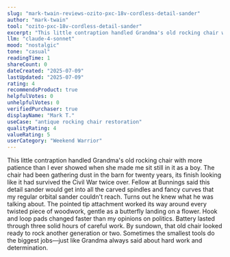 ```yaml
---
slug: "mark-twain-reviews-ozito-pxc-18v-cordless-detail-sander"
author: "mark-twain"
tool: "ozito-pxc-18v-cordless-detail-sander"
excerpt: "This little contraption handled Grandma's old rocking chair with more patience than I ever showed when she made me sit still in it as a boy."
llm: "claude-4-sonnet"
mood: "nostalgic"
tone: "casual"
readingTime: 1
shareCount: 0
dateCreated: "2025-07-09"
lastUpdated: "2025-07-09"
rating: 4
recommendsProduct: true
helpfulVotes: 0
unhelpfulVotes: 0
verifiedPurchaser: true
displayName: "Mark T."
useCase: "antique rocking chair restoration"
qualityRating: 4
valueRating: 5
userCategory: "Weekend Warrior"
---
```


This little contraption handled Grandma's old rocking chair with more patience than I ever showed when she made me sit still in it as a boy. The chair had been gathering dust in the barn for twenty years, its finish looking like it had survived the Civil War twice over. Fellow at Bunnings said this detail sander would get into all the carved spindles and fancy curves that my regular orbital sander couldn't reach. Turns out he knew what he was talking about. The pointed tip attachment worked its way around every twisted piece of woodwork, gentle as a butterfly landing on a flower. Hook and loop pads changed faster than my opinions on politics. Battery lasted through three solid hours of careful work. By sundown, that old chair looked ready to rock another generation or two. Sometimes the smallest tools do the biggest jobs—just like Grandma always said about hard work and determination. 
